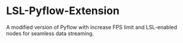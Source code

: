 # LSL-Pyflow-Extension
 A modified version of Pyflow with increase FPS limit and LSL-enabled nodes for seamless data streaming.
